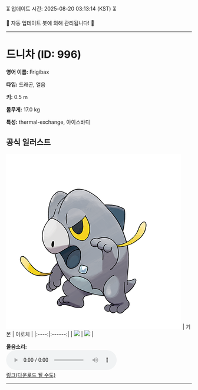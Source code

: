 
⏳ 업데이트 시간: 2025-08-20 03:13:14 (KST) ⏳

🤖 자동 업데이트 봇에 의해 관리됩니다! 🤖

---

# 드니차 (ID: 996)
**영어 이름:** Frigibax

**타입:** 드래곤, 얼음

**키:** 0.5 m

**몸무게:** 17.0 kg

**특성:** thermal-exchange, 아이스바디

## 공식 일러스트
![](https://raw.githubusercontent.com/PokeAPI/sprites/master/sprites/pokemon/other/official-artwork/996.png)
| 기본 | 이로치 |
|:----:|:------:|
| <img src="http://play.pokemonshowdown.com/sprites/ani/frigibax.gif" width="200"> | <img src="http://play.pokemonshowdown.com/sprites/ani-shiny/frigibax.gif" width="200"> |

**울음소리:**<br><audio controls src="https://raw.githubusercontent.com/PokeAPI/cries/main/cries/pokemon/latest/996.ogg"></audio><br> [링크(다운로드 될 수도)](https://raw.githubusercontent.com/PokeAPI/cries/main/cries/pokemon/latest/996.ogg)


---

